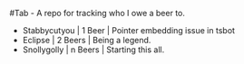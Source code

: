 #Tab - A repo for tracking who I owe a beer to.

- Stabbycutyou | 1 Beer | Pointer embedding issue in tsbot
- Eclipse | 2 Beers | Being a legend.
- Snollygolly | n Beers | Starting this all.
